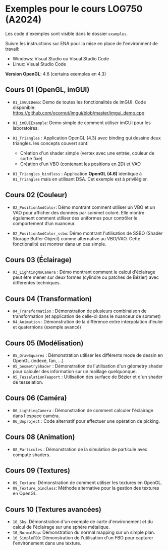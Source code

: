 # Exemples pour le cours LOG750 (A2024)

Les code d'exemples sont visible dans le dossier `examples`.

Suivre les instructions sur ENA pour la mise en place de l'environment de travail:
- Windows: Visual Studio ou Visual Studio Code
- Linux: Visual Studio Code

**Version OpenGL**: 4.6 (certains exemples en 4.3)

## Cours 01 (OpenGL, imGUI)

- `01_imGUIDemo`: Demo de toutes les fonctionalités de imGUI. Code disponible: https://github.com/ocornut/imgui/blob/master/imgui_demo.cpp 

- `01_imGUIExample`: Demo simple de comment utiliser imGUI pour les laboratoires.

- `01_Triangles` : Application OpenGL (4.3) avec binding qui dessine deux triangles. les concepts couvert sont:
  - Création d'un shader simple (vertex avec une entrée, couleur de sortie fixe)
  - Création d'un VBO (contenant les positions en 2D) et VAO

- `01_Triangles_bindless` : Application **OpenGL (4.6)** identique à `01_Triangles` mais en utilisant DSA. Cet exemple est à privilégier. 

## Cours 02 (Couleur)

- `02_PositionAndColor`: Démo montrant comment utiliser un VBO et un VAO pour afficher des données par sommet coloré. Elle montre également comment utiliser des uniformes pour contrôler le comportement d’un nuanceur. 

- `02_PositionAndColor_ssbo`: Démo montrant l'utilisation de SSBO (Shader Storage Buffer Object) comme alternative au VBO/VAO. Cette fonctionalité est montrer dans un cas simple.

## Cours 03 (Éclairage)

- `03_LightingNoCamera` : Démo montrant comment le calcul d'éclairage peut être mener sur deux formes (cylindre ou patches de Bézier) avec différentes techniques.  

## Cours 04 (Transformation)

- `04_Transformation` : Démonstration de plusieurs combinaison de transformation (et application de celle-ci dans le nuanceur de sommet)
- `04_Animation` : Démonstration de la différence entre interpolation d'euler et quaternions (exemple avancé)

## Cours 05 (Modélisation)
- `05_DrawSquares` : Démonstration utiliser les différents mode de dessin en OpenGL (indexé, fan, ...)
- `05_GeometryShader` : Démonstration de l'utilisation d'un géometry shader pour calculer des information sur un maillage quelquonque.
- `05_TesselationTeaport` : Utilisation des surface de Bézier et d'un shader de tesselation. 

## Cours 06 (Caméra)
- `06_LightingCamera` : Démonstration de comment calculer l'éclairage dans l'espace caméra.
- `06_Unproject` : Code alternatif pour effectuer une opération de picking.

## Cours 08 (Animation)
- `08_Particules` : Démonstration de la simulation de particule avec compute shaders.

## Cours 09 (Textures)
- `09_Texture`: Démonstration de comment utiliser les textures en OpenGL.
- `09_Texture_bindless`: Méthode alternative pour la gestion des textures en OpenGL. 

## Cours 10 (Textures avancées)
- `10_Sky`: Démonstration d'un exemple de carte d'environement et du calcul de l'éclairage sur une sphère métalique.
- `10_NormalMap`: Démonstration du normal mapping sur un simple plan.
- `10_SimpleFBO`: Démonstration de l'utilisation d'un FBO pour capturer l'environement dans une texture. 